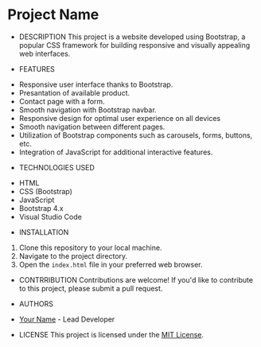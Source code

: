 # Project Name

+ DESCRIPTION
This project is a website developed using Bootstrap, a popular CSS framework for building responsive and visually appealing web interfaces.

+ FEATURES
- Responsive user interface thanks to Bootstrap.
- Presantation of available product.
- Contact page with a form.
- Smooth navigation with Bootstrap navbar.
- Responsive design for optimal user experience on all devices
- Smooth navigation between different pages.
- Utilization of Bootstrap components such as carousels, forms, buttons, etc.
- Integration of JavaScript for additional interactive features.

+ TECHNOLOGIES USED
- HTML
- CSS (Bootstrap)
- JavaScript
- Bootstrap 4.x
- Visual Studio Code

+ INSTALLATION
1. Clone this repository to your local machine.
2. Navigate to the project directory.
3. Open the `index.html` file in your preferred web browser.

+ CONTRRIBUTION
Contributions are welcome! If you'd like to contribute to this project, please submit a pull request.

+ AUTHORS
- [Your Name](link_to_your_github_profile) - Lead Developer

+ LICENSE
This project is licensed under the [MIT License](https://opensource.org/licenses/MIT).
